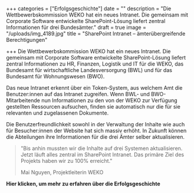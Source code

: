 +++
categories = ["Erfolgsgeschichte"]
date = ""
description = "Die Wettbewerbskommission WEKO hat ein neues Intranet. Die gemeinsam mit Corporate Software entwickelte SharePoint-Lösung liefert zentral Informationen für drei Bundesämter."
draft = true
image = "/uploads/img_4189.jpg"
title = "SharePoint Intranet – ämterübergreifende Berechtigungen"

+++
Die Wettbewerbskommission WEKO hat ein neues Intranet. Die gemeinsam mit Corporate Software entwickelte SharePoint-Lösung liefert zentral Informationen zu HR, Finanzen, Logistik und IT für die WEKO, das Bundesamt für wirtschaftliche Landesversorgung (BWL) und für das Bundesamt für Wohnungswesen (BWO).

Das neue Intranet erkennt über ein Token-System, aus welchem Amt die Benutzer:innen auf das Intranet zugreifen. Wenn BWL- und BWO-Mitarbeitende nun Informationen zu den von der WEKO zur Verfügung gestellten Ressourcen aufsuchen, finden sie automatisch nur die für sie relevanten und zugelassenen Dokumente.

Die Benutzerfreundlichkeit sowohl in der Verwaltung der Inhalte wie auch für Besucher:innen der Website hat sich massiv erhöht. In Zukunft können die Abteilungen ihre Informationen für die drei Ämter selber aktualisieren.

> "Bis anhin mussten wir die Inhalte auf drei Systemen aktualisieren. Jetzt läuft alles zentral im SharePoint Intranet. Das primäre Ziel des Projekts haben wir zu 100% erreicht."
>
> Mai Nguyen, Projektleiterin WEKO

**Hier klicken, um mehr zu erfahren über die Erfolgsgeschichte**
